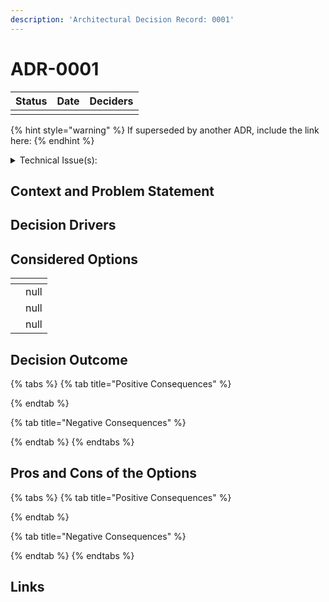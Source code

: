```yaml
---
description: 'Architectural Decision Record: 0001'
---
```


# ADR-0001

<table><thead><tr><th data-type="select">Status</th><th>Date</th><th data-type="users" data-multiple>Deciders</th></tr></thead><tbody><tr><td></td><td></td><td></td></tr></tbody></table>

{% hint style="warning" %}
If superseded by another ADR, include the link here:
{% endhint %}

<details>

<summary>Technical Issue(s):</summary>



</details>

## Context and Problem Statement

## Decision Drivers

## Considered Options

<table data-view="cards"><thead><tr><th></th><th data-type="rating" data-max="5"></th></tr></thead><tbody><tr><td></td><td>null</td></tr><tr><td></td><td>null</td></tr><tr><td></td><td>null</td></tr></tbody></table>

## Decision Outcome

{% tabs %}
{% tab title="Positive Consequences" %}

{% endtab %}

{% tab title="Negative Consequences" %}

{% endtab %}
{% endtabs %}

## Pros and Cons of the Options

{% tabs %}
{% tab title="Positive Consequences" %}

{% endtab %}

{% tab title="Negative Consequences" %}

{% endtab %}
{% endtabs %}

## Links

